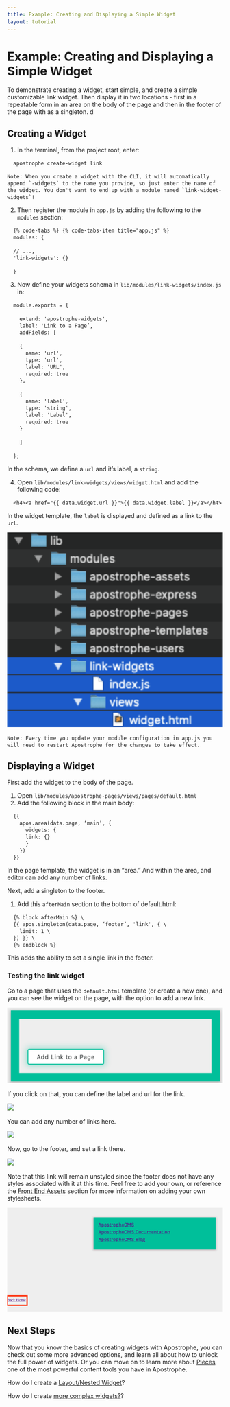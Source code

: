 ```yaml
---
title: Example: Creating and Displaying a Simple Widget
layout: tutorial
---
```


# Example: Creating and Displaying a Simple Widget

To demonstrate creating a widget, start simple, and create a simple customizable link widget. Then display it in two locations - first in a repeatable form in an area on the body of the page and then in the footer of the page with as a singleton. d

## Creating a Widget

1. In the terminal, from the project root, enter:

  ```bash
    apostrophe create-widget link
  ```

  ```
  Note: When you create a widget with the CLI, it will automatically append `-widgets` to the name you provide, so just enter the name of the widget. You don't want to end up with a module named `link-widget-widgets`!
  ```

2. Then register the module in `app.js` by adding the following to the `modules` section:

  ```markup
    {% code-tabs %} {% code-tabs-item title="app.js" %}
    modules: {
    
    // ...,
    'link-widgets': {}
    
    }
  ```

3. Now define your widgets schema in `lib/modules/link-widgets/index.js` in:

  ```markup
    module.exports = {

      extend: 'apostrophe-widgets',
      label: 'Link to a Page’,
      addFields: [

      {
        name: 'url',
        type: 'url',
        label: 'URL',
        required: true
      },

      {
        name: 'label',
        type: 'string',
        label: 'Label',
        required: true
      }

      ]

    };
  ```

  In the schema, we define a `url` and it’s label, a `string`.

4. Open `lib/modules/link-widgets/views/widget.html` and add the following code:

  ```markup
    <h4><a href="{{ data.widget.url }}">{{ data.widget.label }}</a></h4>
  ```
  
  In the widget template, the `label` is displayed and defined as a link to the `url`.

  ![](/.gitbook/assets/widgets-tree.png) 

```
Note: Every time you update your module configuration in app.js you will need to restart Apostrophe for the changes to take effect.
```

## Displaying a Widget

First add the widget to the body of the page.

1. Open `lib/modules/apostrophe-pages/views/pages/default.html`
2. Add the following block in the main body:

  ```markup
    {{ 
      apos.area(data.page, ‘main’, {
        widgets: { 
        link: {} 
        } 
      }) 
    }}
  ```

In the page template, the widget is in an “area.” And within the area, and editor can add any number of links.

Next, add a singleton to the footer.

1. Add this `afterMain` section to the bottom of default.html:

  ```markup
    {% block afterMain %} \
    {{ apos.singleton(data.page, ‘footer’, 'link', { \
      limit: 1 \
    }) }} \
    {% endblock %}
  ```

This adds the ability to set a single link in the footer.

### Testing the link widget

Go to a page that uses the `default.html` template (or create a new one), and you can see the widget on the page, with the option to add a new link.

![](/.gitbook/assets/widgets-add-link.png) 

If you click on that, you can define the label and url for the link.

![](/.gitbook/assets/widgets-define-link.png) 

You can add any number of links here.

![](/.gitbook/assets/widgets-links-on-page.png) 

Now, go to the footer, and set a link there.

![](/.gitbook/assets/widgets-footer-link1.png) 

Note that this link will remain unstyled since the footer does not have any styles associated with it at this time. Feel free to add your own, or reference the [Front End Assets](link) section for more information on adding your own stylesheets.

![](/.gitbook/assets/widgets-footer-link2.png) 

## Next Steps

Now that you know the basics of creating widgets with Apostrophe, you can check out some more advanced options, and learn all about how to unlock the full power of widgets. Or you can move on to learn more about [Pieces]() one of the most powerful content tools you have in Apostrophe.

How do I create a [Layout/Nested Widget](layout-widgets.md)?

How do I create [more complex widgets?](custom-widgets.md)?
